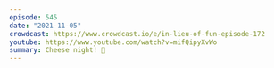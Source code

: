 ```yaml
---
episode: 545
date: "2021-11-05"
crowdcast: https://www.crowdcast.io/e/in-lieu-of-fun-episode-172
youtube: https://www.youtube.com/watch?v=mifQipyXvWo
summary: Cheese night! 🧀
---
```


